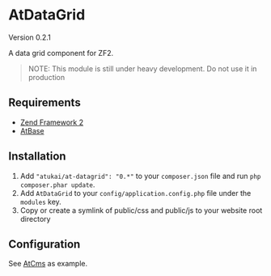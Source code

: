 # AtDataGrid

Version 0.2.1

A data grid component for ZF2.

>NOTE: This module is still under heavy development. Do not use it in production

## Requirements

* [Zend Framework 2](https://github.com/zendframework/zf2)
* [AtBase](https://github.com/atukai/AtBase)


## Installation

 1. Add `"atukai/at-datagrid": "0.*"` to your `composer.json` file and run `php composer.phar update`.
 2. Add `AtDataGrid` to your `config/application.config.php` file under the `modules` key.
 3. Copy or create a symlink of public/css and public/js to your website root directory

## Configuration

See [AtCms](https://github.com/atukai/AtCms) as example.